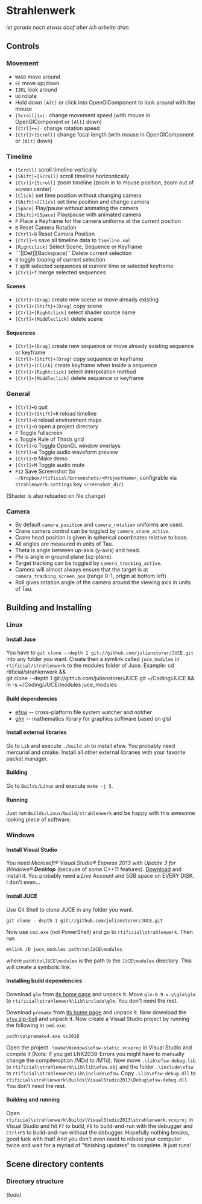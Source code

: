 ﻿# Strahlenwerk
*ist gerade noch etwas doof aber ich arbeite dran*

## Controls
### Movement
* `WASD` move around
* `EC` move up/down
* `IJKL` look around
* `UO` rotate
* Hold down `[Alt]` or click into OpenGlComponent to look around with the mouse
* `[Scroll]|=|-` change movement speed (with mouse in OpenGlComponent or `[Alt]` down)
* `[Ctrl]+=|-` change rotation speed
* `[Ctrl]+[Scroll]` change focal length (with mouse in OpenGlComponent or `[Alt]` down)

### Timeline
* `[Scroll]` scroll timeline vertically
* `[Shift]+[Scroll]` scroll timeline horizontically
* `[Ctrl]+[Scroll]` zoom timeline (zoom in to mouse position, zoom out of screen center)
* `[Click]` set time position without changing camera
* `[Shift]+[Click]` set time position and change camera
* `[Space]` Play/pause without animating the camera
* `[Shift]+[Space]` Play/pause with animated camera
* `P` Place a Keyframe for the camera uniforms at the current position
* `B` Reset Camera Rotation
* `[Ctrl]+B` Reset Camera Position
* `[Ctrl]+S` save all timeline data to `timeline.xml`
* `[Rightclick]` Select Scene, Sequence or Keyframe
* ```|[Del]|[Backspace]`` Delete current selection
* `8` toggle looping of current selection
* `T` split selected sequences at current time or selected keyframe
* `[Ctrl]+T` merge selected sequences

#### Scenes
* `[Ctrl]+[Drag]` create new scene or move already existing
* `[Ctrl]+[Shift}+[Drag]` copy scene
* `[Ctrl]+[Rightclick]` select shader source name
* `[Ctrl]+[Middleclick]` delete scene

#### Sequences
* `[Ctrl]+[Drag]` create new sequence or move already existing sequence or keyframe
* `[Ctrl]+[Shift}+[Drag]` copy sequence or keyframe
* `[Ctrl]+[Click]` create keyframe when inside a sequence
* `[Ctrl]+[Rightclick]` select interpolation method
* `[Ctrl]+[Middleclick]` delete sequence or keyframe

### General
* `[Ctrl]+Q` quit
* `[Ctrl]+[Shift]+R` reload timeline
* `[Ctrl]+R` reload environment maps
* `[Ctrl]+O` open a project directory
* `F` Toggle fullscreen
* `G` Toggle Rule of Thirds grid
* `[Ctrl]+G` Toggle OpenGL window overlays
* `[Ctrl]+W` Toggle audio waveform preview
* `[Ctrl]+D` Make demo
* `[Ctrl]+M` Toggle audio mute
* `F12` Save Screenshot (to `~/Dropbox/rtificial/Screenshots/<ProjectName>`, configrable via `strahlenwerk.settings` key `screenshot_dir`)

(Shader is also reloaded on file change)

### Camera
* By default `camera_position` and `camera_rotation` uniforms are used.
* Crane camera control can be toggled by `camera_crane_active`.
* Crane head position is given in spherical coordinates relative to base.
* All angles are measured in units of Tau.
* Theta is angle between up-axis (y-axis) and head.
* Phi is angle in ground plane (xz-plane).
* Target tracking can be toggled by `camera_tracking_active`.
* Camera will almost always ensure that the target is at `camera_tracking_screen_pos` (range 0-1, origin at bottom left)
* Roll gives rotation angle of the camera around the viewing axis in units of Tau.

## Building and Installing
### Linux
#### Install Juce
You have to `git clone --depth 1 git://github.com/julianstorer/JUCE.git` into any folder you want. Create then a symlink called `juce_modules` in `rtificial/strahlenwerk` to the modules folder of Juce.
Example:
    cd rtificial/strahlenwerk && \
        git clone --depth 1 git://github.com/julianstorer/JUCE.git ~/Coding/JUCE && \
        ln -s ~/Coding/JUCE/modules juce_modules

#### Build dependencies
* [efsw](https://bitbucket.org/SpartanJ/efsw) -- cross-platform file system watcher and notifier
* [glm](http://glm.g-truc.net/) -- mathematics library for graphics software based on glsl

#### Install external libraries
Go to `Lib` and execute `./build.sh` to install efsw. You probably need mercurial and cmake.
Install all other external libraries with your favorite packet manager.

#### Building
Go to `Builds/Linux` and execute `make -j 5`.

#### Running
Just run `Builds/Linux/build/strahlenwerk` and be happy with this awesome looking piece of software.


### Windows
#### Install Visual Studio
You need *Microsoft® Visual Studio® Express 2013 with Update 3 for Windows® **Desktop*** (because of some C++11 features). [Download](http://www.visualstudio.com/downloads/download-visual-studio-vs#d-express-windows-desktop) and install it. You probably need a *Live* Account and 5GB space on EVERY DISK. I don't even...

#### Install JUCE
Use Git Shell to clone JUCE in any folder you want.

    git clone --depth 1 git://github.com/julianstorer/JUCE.git

Now use `cmd.exe` (not PowerShell) and go to `rtificial\strahlenwerk`. Then run

    mklink /D juce_modules path\to\JUCE\modules

where `path\to\JUCE\modules` is the path to the `JUCE\modules` directory. This will create a symbolic link.

#### Installing build dependencies
Download `glm` from [its home page](http://glm.g-truc.net) and unpack it. Move `glm-0.9.x.y\glm\glm` to `rtificial\strahlenwerk\Lib\include\glm`. You don't need the rest.


Download `premake` from [its home page](http://industriousone.com/premake/download) and unpack it. Now download the [`efsw` zip-ball](https://bitbucket.org/SpartanJ/efsw/downloads) and unpack it. Now create a Visual Studio project by running the following in `cmd.exe`:

    path\to\premake4.exe vs2010

Open the project `.\make\Windows\efsw-static.vcxproj` in Visual Studio and compile it 
(Note: if you get LNK2038-Errors you might have to manually change the compileroption /MDd to /MTd). 
Now move `.\lib\efsw-debug.lib` to `rtificial\strahlenwerk\Lib\lib\efsw.obj` and the folder `.\include\efsw` to `rtificial\strahlenwerk\Lib\include\efsw`. 
Copy `.\lib\efsw-debug.dll` to `rtificial\strahlenwerk\Builds\VisualStudio2013\Debug\efsw-debug.dll`. You don't need the rest.

#### Building and running
Open `rtificial\strahlenwerk\Builds\VisualStudio2013\strahlenwerk.vcxproj` in Visual Studio and hit `F7` to build, `F5` to build-and-run with the debugger and `Ctrl+F5` to build-and-run without the debugger. Hopefully nothing breaks, good luck with that! And you don't even need to reboot your computer twice and wait for a myriad of "finishing updates" to complete. It just runs!


## Scene directory contents
### Directory structure
*(todo)*
